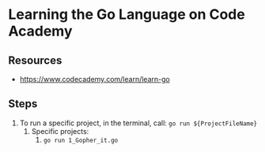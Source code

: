 # Learning the Go Language on Code Academy

## Resources

- <https://www.codecademy.com/learn/learn-go>

## Steps

1. To run a specific project, in the terminal, call: `go run ${ProjectFileName}`
    1. Specific projects:
        1. `go run 1_Gopher_it.go`
